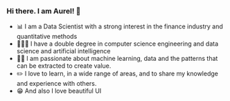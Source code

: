 ### Hi there. I am Aurel! 👋 

- 📊 I am a Data Scientist with a strong interest in the finance industry and quantitative methods
- 👨🏾‍💻 I have a double degree in computer science engineering and data science and artificial intelligence
- 🏄🏾 I am passionate about machine learning, data and the patterns that can be extracted to create value.
- ✏️ I love to learn, in a wide range of areas, and to share my knowledge and experience with others.
- 😁 And also I love beautiful UI

<!--
**aurelSteve77/aurelSteve77** is a ✨ _special_ ✨ repository because its `README.md` (this file) appears on your GitHub profile.

Here are some ideas to get you started:

- 🔭 I’m currently working on ...
- 🌱 I’m currently learning ...
- 👯 I’m looking to collaborate on ...
- 🤔 I’m looking for help with ...
- 💬 Ask me about ...
- 📫 How to reach me: ...
- 😄 Pronouns: ...
- ⚡ Fun fact: ...
-->
